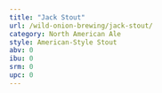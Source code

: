 ```yaml
---
title: "Jack Stout"
url: /wild-onion-brewing/jack-stout/
category: North American Ale
style: American-Style Stout
abv: 0
ibu: 0
srm: 0
upc: 0
---
```


